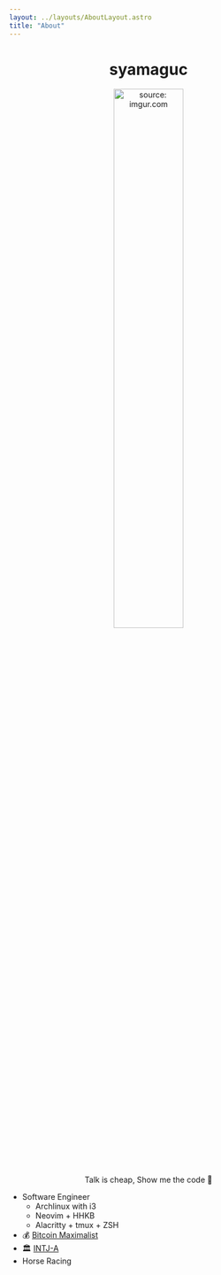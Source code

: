 ```yaml
---
layout: ../layouts/AboutLayout.astro
title: "About"
---
```


<div align="center">
  <h1 >syamaguc</h1>
</div>
<div align="center">
  <a href="https://imgur.com/JYDT0bF">
    <img src="https://i.imgur.com/JYDT0bF.jpg" title="source: imgur.com" width="50%" height="50%" />
  </a>
  <p>
    Talk is cheap, Show me the code 🖤
  </p>
</div>

- Software Engineer
  - Archlinux with i3
  - Neovim + HHKB
  - Alacritty + tmux + ZSH
- 💰 [Bitcoin Maximalist](https://www.reddit.com/r/Bitcoin/comments/car30w/if_you_dont_believe_me_or_dont_get_it_i_dont_have)
- 🏛️ [INTJ-A](https://www.16personalities.com/intj-personality)
- Horse Racing
